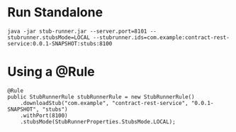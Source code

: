 
# Run Standalone

    java -jar stub-runner.jar --server.port=8101 --stubrunner.stubsMode=LOCAL --stubrunner.ids=com.example:contract-rest-service:0.0.1-SNAPSHOT:stubs:8100

# Using a @Rule

	@Rule
	public StubRunnerRule stubRunnerRule = new StubRunnerRule()
		.downloadStub("com.example", "contract-rest-service", "0.0.1-SNAPSHOT", "stubs")
		.withPort(8100)
		.stubsMode(StubRunnerProperties.StubsMode.LOCAL);